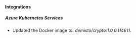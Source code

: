 
#### Integrations

##### Azure Kubernetes Services
- Updated the Docker image to: *demisto/crypto:1.0.0.114611*.





